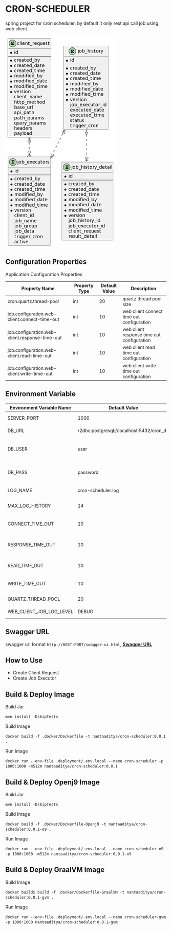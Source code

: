 # CRON-SCHEDULER

spring project for cron scheduler, by default it only rest api call job using web client.

![img](./static/erd.png)

## Configuration Properties
Application Configuration Properties

| Property Name                                  | Property Type | Default Value | Description                                |
|------------------------------------------------|---------------|---------------|--------------------------------------------|
| cron.quartz.thread-pool                        | int           | 20            | quartz thread pool size                    |
| job.configuration.web-client.connect-time-out  | int           | 10            | web client connect time out configuration  |
| job.configuration.web-client.response-time-out | int           | 10            | web client response time out configuration |
| job.configuration.web-client.read-time-out     | int           | 10            | web client read time out configuration     |
| job.configuration.web-client.write-time-out    | int           | 10            | web client write time out configuration    |

## Environment Variable

| Environment Variable Name | Default Value                             | Description                        |
|---------------------------|-------------------------------------------|------------------------------------|
| SERVER_PORT               | 1000                                      | application port                   |
| DB_URL                    | r2dbc:postgresql://localhost:5432/cron_db | application db host                |
| DB_USER                   | user                                      | application db username credential |
| DB_PASS                   | password                                  | application db password credential |
| LOG_NAME                  | cron-scheduler.log                        | application log name               |
| MAX_LOG_HISTORY           | 14                                        | max application log history        |
| CONNECT_TIME_OUT          | 10                                        | web client job connect time out    |
| RESPONSE_TIME_OUT         | 10                                        | web client job response time out   |
| READ_TIME_OUT             | 10                                        | web client job read time out       |
| WRITE_TIME_OUT            | 10                                        | web client job write time out      |
| QUARTZ_THREAD_POOL        | 20                                        | quartz thread pool                 |
| WEB_CLIENT_JOB_LOG_LEVEL  | DEBUG                                     | web client job log level           |

## Swagger URL
swagger url format `http://HOST:PORT/swagger-ui.html`, <b>[Swagger URL](http://localhost:1000/swagger-ui.html)</b>

## How to Use
- Create Client Request
- Create Job Executor

## Build & Deploy Image
Build Jar
```shell
mvn install -DskipTests
```

Build Image
```shell
docker build -f .docker/Dockerfile -t nantaaditya/cron-scheduler:0.0.1 .
```

Run Image
```shell
docker run --env-file .deployment/.env.local --name cron-scheduler -p 1000:1000 -m512m nantaaditya/cron-scheduler:0.0.1
```

## Build & Deploy Openj9 Image
Build Jar
```shell
mvn install -DskipTests
```

Build Image
```shell
docker build -f .docker/Dockerfile-Openj9 -t nantaaditya/cron-scheduler:0.0.1-o9 .
```

Run Image
```shell
docker run --env-file .deployment/.env.local --name cron-scheduler-o9 -p 1000:1000 -m512m nantaaditya/cron-scheduler:0.0.1-o9
```

## Build & Deploy GraalVM Image

Build Image
```shell
docker buildx build -f .docker/Dockerfile-GraalVM -t nantaaditya/cron-scheduler:0.0.1-gvm .
```

Run Image
```shell
docker run --env-file .deployment/.env.local --name cron-scheduler-gvm -p 1000:1000 nantaaditya/cron-scheduler:0.0.1-gvm
```